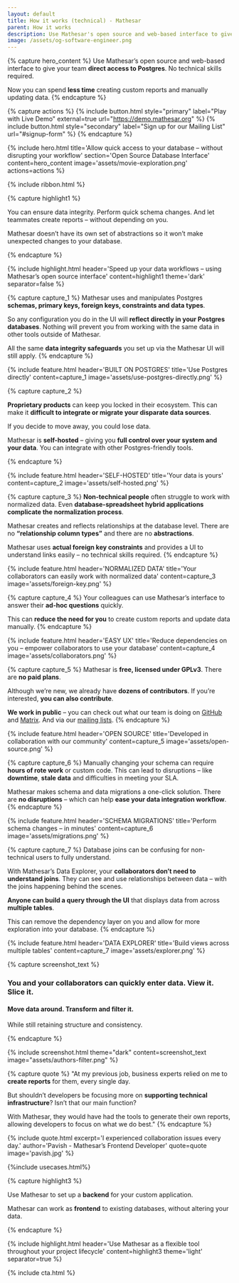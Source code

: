 ```yaml
---
layout: default
title: How it works (technical) - Mathesar
parent: How it works
description: Use Mathesar's open source and web-based interface to give your team direct access to Postgres. No technical skills required. Now you can spend less time creating custom reports and manually updating data.
image: /assets/og-software-engineer.png
---
```


{% capture hero_content %}
Use Mathesar’s open source and web-based interface to give your team **direct access to Postgres**. No technical skills required.

Now you can spend **less time** creating custom reports and manually updating data.
{% endcapture %}

{% capture actions %}
{% include button.html style="primary" label="Play with Live Demo" external=true url="https://demo.mathesar.org" %}
{% include button.html style="secondary" label="Sign up for our Mailing List" url="#signup-form" %}
{% endcapture %}

{% include hero.html
title='Allow quick access to your database – without disrupting your workflow'
section='Open Source Database Interface' content=hero_content
image='assets/movie-exploration.png' actions=actions %}

{% include ribbon.html %}

{% capture highlight1 %}

You can ensure data integrity. Perform quick
schema changes. And let teammates create reports – without depending on you.

Mathesar doesn’t have its own set of abstractions so it won’t make unexpected changes to your database.

{% endcapture %}

{% include highlight.html
    header='Speed up your data workflows – using Mathesar’s open source interface'
    content=highlight1
    theme='dark'
    separator=false
%}

{% capture capture_1 %}
Mathesar uses and manipulates Postgres **schemas, primary keys, foreign keys, constraints and data types**.

So any configuration you do in the UI will **reflect directly in your Postgres databases**.
Nothing will prevent you from working with the same data in other tools outside of Mathesar.

All the same **data integrity safeguards** you set up via the Mathesar UI will still apply.
{% endcapture %}

{% include feature.html
    header='BUILT ON POSTGRES'
    title='Use Postgres directly'
    content=capture_1
    image='assets/use-postgres-directly.png'
%}

{% capture capture_2 %}

**Proprietary products** can keep you locked in their ecosystem. This can make it **difficult to integrate or migrate your disparate data sources**.

If you decide to move away, you could lose data.

Mathesar is **self-hosted** – giving you **full control over your system and your data**. You can integrate with other Postgres-friendly tools.

{% endcapture %}

{% include feature.html
    header='SELF-HOSTED'
    title='Your data is yours'
    content=capture_2
    image='assets/self-hosted.png'
%}

{% capture capture_3 %}
**Non-technical people** often struggle to work with normalized data. Even **database-spreadsheet hybrid applications complicate the normalization process**.

Mathesar creates and reflects relationships at the database level.  There are no **“relationship column types”** and there are no **abstractions**.

Mathesar uses **actual foreign key constraints** and provides a UI to understand links easily – no technical skills required.
{% endcapture %}

{% include feature.html
    header='NORMALIZED DATA'
    title='Your collaborators can easily work with normalized data'
    content=capture_3
    image='assets/foreign-key.png'
%}

{% capture capture_4 %}
Your colleagues can use Mathesar’s interface to answer their **ad-hoc questions** quickly.

This can **reduce the need for you** to create custom reports and update data manually.
{% endcapture %}

{% include feature.html
    header='EASY UX'
    title='Reduce dependencies on you – empower collaborators to use your database'
    content=capture_4
    image='assets/collaborators.png'
%}

{% capture capture_5 %}
Mathesar is **free, licensed under GPLv3**. There are **no paid plans**.

Although we’re new, we already have **dozens of contributors**. If you’re interested, **you can also contribute**.

**We work in public** – you can check out what our team is doing on [GitHub](https://github.com/centerofci/mathesar) and [Matrix](https://wiki.mathesar.org/en/community/matrix). And via our [mailing lists](https://wiki.mathesar.org/en/community/mailing-lists).
{% endcapture %}

{% include feature.html
    header='OPEN SOURCE'
    title='Developed in collaboration with our community'
    content=capture_5
    image='assets/open-source.png'
%}

{% capture capture_6 %}
Manually changing your schema can require **hours of rote work** or custom code.
This can lead to disruptions – like **downtime**, **stale data** and difficulties in meeting your SLA.

Mathesar makes schema and data migrations a one-click solution.
There are **no disruptions** – which can help **ease your data integration workflow**.
{% endcapture %}

{% include feature.html
    header='SCHEMA MIGRATIONS'
    title='Perform schema changes – in minutes'
    content=capture_6
    image='assets/migrations.png'
%}

{% capture capture_7 %}
Database joins can be confusing for non-technical users to fully understand.

With Mathesar’s Data Explorer, your **collaborators don’t need to understand joins**. They can see and use relationships between data – with the joins happening behind the scenes.

**Anyone can build a query through the UI** that displays data from across **multiple tables**.

This can remove the dependency layer on you and allow for more exploration into your database.
{% endcapture %}

{% include feature.html
    header='DATA EXPLORER'
    title='Build views across multiple tables'
    content=capture_7
    image='assets/explorer.png'
%}

{% capture screenshot_text %}

### You and your collaborators can quickly enter data. View it. Slice it.

#### Move data around. Transform and filter it.

While still retaining structure and consistency.

{% endcapture %}

{% include screenshot.html theme="dark" content=screenshot_text image="assets/authors-filter.png" %}

{% capture quote %}
"At my previous job, business experts relied on me to **create reports** for them, every single day.

But shouldn’t developers be focusing more on **supporting technical infrastructure**? Isn’t that our main function?

With Mathesar, they would have had the tools to generate their own reports, allowing developers to focus on what we do best."
{% endcapture %}

{%
include quote.html
excerpt='I experienced collaboration issues every day.'
author='Pavish - Mathesar’s Frontend Developer'
quote=quote
image='pavish.jpg'
%}

{%include usecases.html%}

{% capture highlight3 %}

Use Mathesar to set up a **backend** for your custom application.

Mathesar can work as **frontend** to existing databases, without altering your data.

{% endcapture %}

{% include highlight.html header='Use Mathesar as a flexible tool throughout your project lifecycle' content=highlight3 theme='light' separator=true %}

{% include cta.html %}
